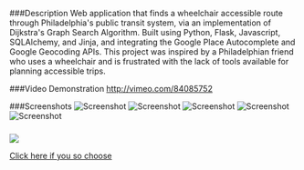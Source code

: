 ###Description
Web application that finds a wheelchair accessible route through Philadelphia's public transit system, via an implementation of Dijkstra's  Graph Search Algorithm. Built using Python, Flask, Javascript, SQLAlchemy, and Jinja, and integrating the Google Place Autocomplete and Google Geocoding APIs. This project was inspired by a Philadelphian friend who uses a wheelchair and is frustrated with the lack of tools available for planning accessible trips.

###Video Demonstration
http://vimeo.com/84085752

###Screenshots
![Screenshot](https://raw.github.com/ebalcomb/Hackbright-Final-Project/master/screenshots/home.png)
![Screenshot](https://raw.github.com/ebalcomb/Hackbright-Final-Project/master/screenshots/find_route.png)
![Screenshot](https://raw.github.com/ebalcomb/Hackbright-Final-Project/master/screenshots/route_result.png)
![Screenshot](https://raw.github.com/ebalcomb/Hackbright-Final-Project/master/screenshots/about.png)
![Screenshot](https://raw.github.com/ebalcomb/Hackbright-Final-Project/master/screenshots/contact.png)

###


<img src="https://api.keen.io/3.0/projects/52e4161c36bf5a5154000002/events/github_opened?api_key=08b0452328ff4410ed85e3d40c6531552d5b50c849f15a723936d39c707d35bfc1eb36687274d816874cb570b43dd33958b53bd7aaab0c415a7f1cb311f5280304ccb8e6bffc25419efe3fd1ec8e3a9ebfd2f436ce80fa03dae575a9ad2127fc0f69b4760de005b441b40e56cf6d855e&data=CXsNCiAgICAgICAgImNhbXBhaWduIiA6ICJUZXN0aW5nIGZyb20gYW5hbHl0aWNzIGNsYXNzISINCiAgICB9"></img>


<a href="https://api.keen.io/3.0/projects/52e4161c36bf5a5154000002/events/redirect?api_key=08b0452328ff4410ed85e3d40c6531552d5b50c849f15a723936d39c707d35bfc1eb36687274d816874cb570b43dd33958b53bd7aaab0c415a7f1cb311f5280304ccb8e6bffc25419efe3fd1ec8e3a9ebfd2f436ce80fa03dae575a9ad2127fc0f69b4760de005b441b40e56cf6d855e&data=ew0KICAgICJsaW5rX3RhcmdldCI6ICJhdmEncyBnaXRodWIiLA0KICAgICJsaW5rX2xvY2F0aW9uIjogIm15IGdpdGh1YiIsDQogICAgInNvdXJjZSI6ICJteSBnaXRodWIiDQp9&redirect=http://www.github.com/avastjohn">Click here if you so choose</a>

